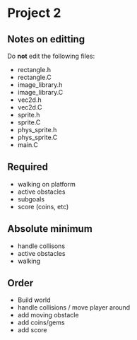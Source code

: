 # Project 2

## Notes on editting
Do **not** edit the following files:
- rectangle.h
- rectangle.C
- image_library.h
- image_library.C
- vec2d.h
- vec2d.C
- sprite.h
- sprite.C
- phys_sprite.h
- phys_sprite.C
- main.C

## Required
- walking on platform
- active obstacles
- subgoals
- score (coins, etc)

## Absolute minimum
- handle collisons
- active obstacles
- walking

## Order
- Build world
- handle collisions / move player around
- add moving obstacle
- add coins/gems
- add score
